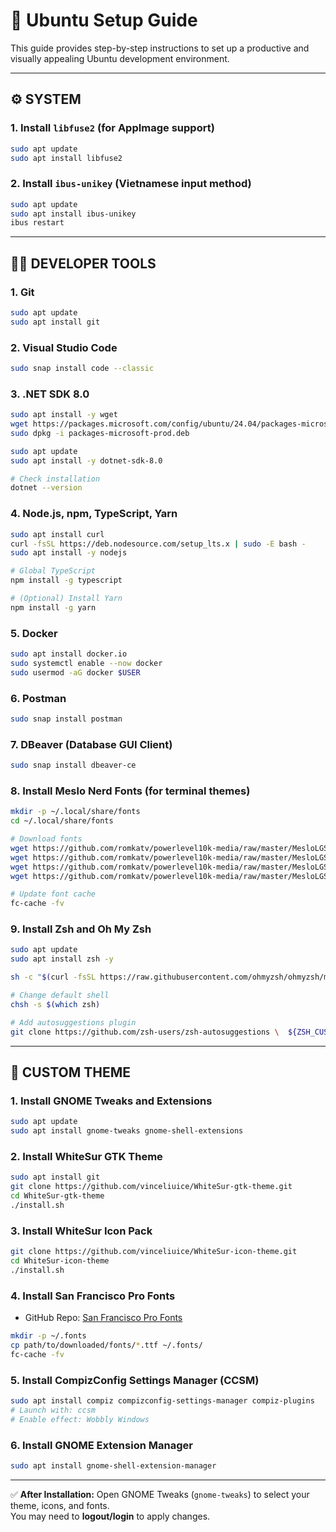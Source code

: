 # 🚀 Ubuntu Setup Guide

This guide provides step-by-step instructions to set up a productive and visually appealing Ubuntu development environment.

---

## ⚙️ SYSTEM

### 1. Install `libfuse2` (for AppImage support)

```bash
sudo apt update
sudo apt install libfuse2
```

### 2. Install `ibus-unikey` (Vietnamese input method)

```bash
sudo apt update
sudo apt install ibus-unikey
ibus restart
```

---

## 👨‍💻 DEVELOPER TOOLS

### 1. Git

```bash
sudo apt update
sudo apt install git
```

### 2. Visual Studio Code

```bash
sudo snap install code --classic
```

### 3. .NET SDK 8.0

```bash
sudo apt install -y wget
wget https://packages.microsoft.com/config/ubuntu/24.04/packages-microsoft-prod.deb -O packages-microsoft-prod.deb
sudo dpkg -i packages-microsoft-prod.deb

sudo apt update
sudo apt install -y dotnet-sdk-8.0

# Check installation
dotnet --version
```

### 4. Node.js, npm, TypeScript, Yarn

```bash
sudo apt install curl
curl -fsSL https://deb.nodesource.com/setup_lts.x | sudo -E bash -
sudo apt install -y nodejs

# Global TypeScript
npm install -g typescript

# (Optional) Install Yarn
npm install -g yarn
```

### 5. Docker

```bash
sudo apt install docker.io
sudo systemctl enable --now docker
sudo usermod -aG docker $USER
```

### 6. Postman

```bash
sudo snap install postman
```

### 7. DBeaver (Database GUI Client)

```bash
sudo snap install dbeaver-ce
```

### 8. Install Meslo Nerd Fonts (for terminal themes)

```bash
mkdir -p ~/.local/share/fonts
cd ~/.local/share/fonts

# Download fonts
wget https://github.com/romkatv/powerlevel10k-media/raw/master/MesloLGS%20NF%20Regular.ttf
wget https://github.com/romkatv/powerlevel10k-media/raw/master/MesloLGS%20NF%20Bold.ttf
wget https://github.com/romkatv/powerlevel10k-media/raw/master/MesloLGS%20NF%20Italic.ttf
wget https://github.com/romkatv/powerlevel10k-media/raw/master/MesloLGS%20NF%20Bold%20Italic.ttf

# Update font cache
fc-cache -fv
```

### 9. Install Zsh and Oh My Zsh

```bash
sudo apt update
sudo apt install zsh -y

sh -c "$(curl -fsSL https://raw.githubusercontent.com/ohmyzsh/ohmyzsh/master/tools/install.sh)"

# Change default shell
chsh -s $(which zsh)

# Add autosuggestions plugin
git clone https://github.com/zsh-users/zsh-autosuggestions \  ${ZSH_CUSTOM:-~/.oh-my-zsh/custom}/plugins/zsh-autosuggestions
```

---

## 🎨 CUSTOM THEME

### 1. Install GNOME Tweaks and Extensions

```bash
sudo apt update
sudo apt install gnome-tweaks gnome-shell-extensions
```

### 2. Install WhiteSur GTK Theme

```bash
sudo apt install git
git clone https://github.com/vinceliuice/WhiteSur-gtk-theme.git
cd WhiteSur-gtk-theme
./install.sh
```

### 3. Install WhiteSur Icon Pack

```bash
git clone https://github.com/vinceliuice/WhiteSur-icon-theme.git
cd WhiteSur-icon-theme
./install.sh
```

### 4. Install San Francisco Pro Fonts

- GitHub Repo: [San Francisco Pro Fonts](https://github.com/sahibjotsaggu/San-Francisco-Pro-Fonts)

```bash
mkdir -p ~/.fonts
cp path/to/downloaded/fonts/*.ttf ~/.fonts/
fc-cache -fv
```

### 5. Install CompizConfig Settings Manager (CCSM)

```bash
sudo apt install compiz compizconfig-settings-manager compiz-plugins
# Launch with: ccsm
# Enable effect: Wobbly Windows
```

### 6. Install GNOME Extension Manager

```bash
sudo apt install gnome-shell-extension-manager
```

---

✅ **After Installation:** Open GNOME Tweaks (`gnome-tweaks`) to select your theme, icons, and fonts.  
You may need to **logout/login** to apply changes.

